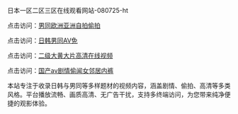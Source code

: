 日本一区二区三区在线观看网站-080725-ht

点击访问：<a href="https://heiliaoxwd5i8.pages.dev">男同欧洲亚洲自拍偷拍</a>

点击访问：<a href="https://bered.pages.dev/">日韩男同AV免</a>

点击访问：<a href="https://rtj-3zo.pages.dev/">二级大黄大片高清在线视频</a>

点击访问：<a href="https://vassv.pages.dev/">国产av剧情偷闻女邻居内裤</a>

本站专注于收录日韩与男同等多样题材的视频内容，涵盖剧情、偷拍、高清等多类风格。平台播放流畅、画质高清、无广告干扰，支持多终端访问，为您带来纯净便捷的观影体验。

<span style="display:none;">[Canonical link](）</span>
